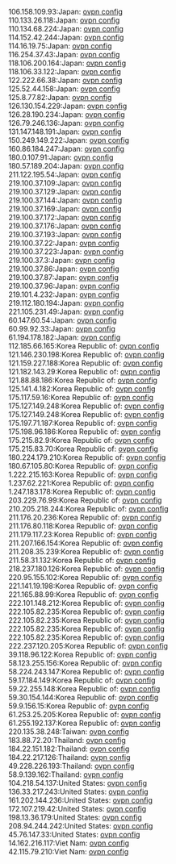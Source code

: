 106.158.109.93:Japan: [ovpn config](vpn/106_158_109_93.ovpn)  
110.133.26.118:Japan: [ovpn config](vpn/110_133_26_118.ovpn)  
110.134.68.224:Japan: [ovpn config](vpn/110_134_68_224.ovpn)  
114.152.42.244:Japan: [ovpn config](vpn/114_152_42_244.ovpn)  
114.16.19.75:Japan: [ovpn config](vpn/114_16_19_75.ovpn)  
116.254.37.43:Japan: [ovpn config](vpn/116_254_37_43.ovpn)  
118.106.200.164:Japan: [ovpn config](vpn/118_106_200_164.ovpn)  
118.106.33.122:Japan: [ovpn config](vpn/118_106_33_122.ovpn)  
122.222.66.38:Japan: [ovpn config](vpn/122_222_66_38.ovpn)  
125.52.44.158:Japan: [ovpn config](vpn/125_52_44_158.ovpn)  
125.8.77.82:Japan: [ovpn config](vpn/125_8_77_82.ovpn)  
126.130.154.229:Japan: [ovpn config](vpn/126_130_154_229.ovpn)  
126.28.190.234:Japan: [ovpn config](vpn/126_28_190_234.ovpn)  
126.79.246.136:Japan: [ovpn config](vpn/126_79_246_136.ovpn)  
131.147.148.191:Japan: [ovpn config](vpn/131_147_148_191.ovpn)  
150.249.149.222:Japan: [ovpn config](vpn/150_249_149_222.ovpn)  
160.86.184.247:Japan: [ovpn config](vpn/160_86_184_247.ovpn)  
180.0.107.91:Japan: [ovpn config](vpn/180_0_107_91.ovpn)  
180.57.189.204:Japan: [ovpn config](vpn/180_57_189_204.ovpn)  
211.122.195.54:Japan: [ovpn config](vpn/211_122_195_54.ovpn)  
219.100.37.109:Japan: [ovpn config](vpn/219_100_37_109.ovpn)  
219.100.37.129:Japan: [ovpn config](vpn/219_100_37_129.ovpn)  
219.100.37.144:Japan: [ovpn config](vpn/219_100_37_144.ovpn)  
219.100.37.169:Japan: [ovpn config](vpn/219_100_37_169.ovpn)  
219.100.37.172:Japan: [ovpn config](vpn/219_100_37_172.ovpn)  
219.100.37.176:Japan: [ovpn config](vpn/219_100_37_176.ovpn)  
219.100.37.193:Japan: [ovpn config](vpn/219_100_37_193.ovpn)  
219.100.37.22:Japan: [ovpn config](vpn/219_100_37_22.ovpn)  
219.100.37.223:Japan: [ovpn config](vpn/219_100_37_223.ovpn)  
219.100.37.3:Japan: [ovpn config](vpn/219_100_37_3.ovpn)  
219.100.37.86:Japan: [ovpn config](vpn/219_100_37_86.ovpn)  
219.100.37.87:Japan: [ovpn config](vpn/219_100_37_87.ovpn)  
219.100.37.96:Japan: [ovpn config](vpn/219_100_37_96.ovpn)  
219.101.4.232:Japan: [ovpn config](vpn/219_101_4_232.ovpn)  
219.112.180.194:Japan: [ovpn config](vpn/219_112_180_194.ovpn)  
221.105.231.49:Japan: [ovpn config](vpn/221_105_231_49.ovpn)  
60.147.60.54:Japan: [ovpn config](vpn/60_147_60_54.ovpn)  
60.99.92.33:Japan: [ovpn config](vpn/60_99_92_33.ovpn)  
61.194.178.182:Japan: [ovpn config](vpn/61_194_178_182.ovpn)  
112.185.66.165:Korea Republic of: [ovpn config](vpn/112_185_66_165.ovpn)  
121.146.230.198:Korea Republic of: [ovpn config](vpn/121_146_230_198.ovpn)  
121.159.227.188:Korea Republic of: [ovpn config](vpn/121_159_227_188.ovpn)  
121.182.143.29:Korea Republic of: [ovpn config](vpn/121_182_143_29.ovpn)  
121.88.88.186:Korea Republic of: [ovpn config](vpn/121_88_88_186.ovpn)  
125.141.4.182:Korea Republic of: [ovpn config](vpn/125_141_4_182.ovpn)  
175.117.59.16:Korea Republic of: [ovpn config](vpn/175_117_59_16.ovpn)  
175.127.149.248:Korea Republic of: [ovpn config](vpn/175_127_149_248.ovpn)  
175.127.149.248:Korea Republic of: [ovpn config](vpn/175_127_149_248.ovpn)  
175.197.71.187:Korea Republic of: [ovpn config](vpn/175_197_71_187.ovpn)  
175.198.96.186:Korea Republic of: [ovpn config](vpn/175_198_96_186.ovpn)  
175.215.82.9:Korea Republic of: [ovpn config](vpn/175_215_82_9.ovpn)  
175.215.83.70:Korea Republic of: [ovpn config](vpn/175_215_83_70.ovpn)  
180.224.179.210:Korea Republic of: [ovpn config](vpn/180_224_179_210.ovpn)  
180.67.105.80:Korea Republic of: [ovpn config](vpn/180_67_105_80.ovpn)  
1.222.215.163:Korea Republic of: [ovpn config](vpn/1_222_215_163.ovpn)  
1.237.62.221:Korea Republic of: [ovpn config](vpn/1_237_62_221.ovpn)  
1.247.183.178:Korea Republic of: [ovpn config](vpn/1_247_183_178.ovpn)  
203.229.76.99:Korea Republic of: [ovpn config](vpn/203_229_76_99.ovpn)  
210.205.218.244:Korea Republic of: [ovpn config](vpn/210_205_218_244.ovpn)  
211.176.20.236:Korea Republic of: [ovpn config](vpn/211_176_20_236.ovpn)  
211.176.80.118:Korea Republic of: [ovpn config](vpn/211_176_80_118.ovpn)  
211.179.117.23:Korea Republic of: [ovpn config](vpn/211_179_117_23.ovpn)  
211.207.166.154:Korea Republic of: [ovpn config](vpn/211_207_166_154.ovpn)  
211.208.35.239:Korea Republic of: [ovpn config](vpn/211_208_35_239.ovpn)  
211.58.31.132:Korea Republic of: [ovpn config](vpn/211_58_31_132.ovpn)  
218.237.180.126:Korea Republic of: [ovpn config](vpn/218_237_180_126.ovpn)  
220.95.155.102:Korea Republic of: [ovpn config](vpn/220_95_155_102.ovpn)  
221.141.19.198:Korea Republic of: [ovpn config](vpn/221_141_19_198.ovpn)  
221.165.88.99:Korea Republic of: [ovpn config](vpn/221_165_88_99.ovpn)  
222.101.148.212:Korea Republic of: [ovpn config](vpn/222_101_148_212.ovpn)  
222.105.82.235:Korea Republic of: [ovpn config](vpn/222_105_82_235.ovpn)  
222.105.82.235:Korea Republic of: [ovpn config](vpn/222_105_82_235.ovpn)  
222.105.82.235:Korea Republic of: [ovpn config](vpn/222_105_82_235.ovpn)  
222.105.82.235:Korea Republic of: [ovpn config](vpn/222_105_82_235.ovpn)  
222.237.120.205:Korea Republic of: [ovpn config](vpn/222_237_120_205.ovpn)  
39.118.96.122:Korea Republic of: [ovpn config](vpn/39_118_96_122.ovpn)  
58.123.255.156:Korea Republic of: [ovpn config](vpn/58_123_255_156.ovpn)  
58.224.243.147:Korea Republic of: [ovpn config](vpn/58_224_243_147.ovpn)  
59.17.184.149:Korea Republic of: [ovpn config](vpn/59_17_184_149.ovpn)  
59.22.255.148:Korea Republic of: [ovpn config](vpn/59_22_255_148.ovpn)  
59.30.154.144:Korea Republic of: [ovpn config](vpn/59_30_154_144.ovpn)  
59.9.156.15:Korea Republic of: [ovpn config](vpn/59_9_156_15.ovpn)  
61.253.25.205:Korea Republic of: [ovpn config](vpn/61_253_25_205.ovpn)  
61.255.192.137:Korea Republic of: [ovpn config](vpn/61_255_192_137.ovpn)  
220.135.38.248:Taiwan: [ovpn config](vpn/220_135_38_248.ovpn)  
183.88.72.20:Thailand: [ovpn config](vpn/183_88_72_20.ovpn)  
184.22.151.182:Thailand: [ovpn config](vpn/184_22_151_182.ovpn)  
184.22.217.126:Thailand: [ovpn config](vpn/184_22_217_126.ovpn)  
49.228.226.193:Thailand: [ovpn config](vpn/49_228_226_193.ovpn)  
58.9.139.162:Thailand: [ovpn config](vpn/58_9_139_162.ovpn)  
104.218.54.137:United States: [ovpn config](vpn/104_218_54_137.ovpn)  
136.33.217.243:United States: [ovpn config](vpn/136_33_217_243.ovpn)  
161.202.144.236:United States: [ovpn config](vpn/161_202_144_236.ovpn)  
172.107.219.42:United States: [ovpn config](vpn/172_107_219_42.ovpn)  
198.13.36.179:United States: [ovpn config](vpn/198_13_36_179.ovpn)  
208.94.244.242:United States: [ovpn config](vpn/208_94_244_242.ovpn)  
45.76.147.33:United States: [ovpn config](vpn/45_76_147_33.ovpn)  
14.162.216.117:Viet Nam: [ovpn config](vpn/14_162_216_117.ovpn)  
42.115.79.210:Viet Nam: [ovpn config](vpn/42_115_79_210.ovpn)  
